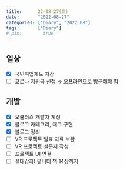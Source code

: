 ```yaml
---
title:      22-08-27(토)
date:       "2022-08-27"
categories: ["Diary", "2022.08"]
tags:       ["Diary"]
# pin:        true
---
```


## 일상
- [X] 국민취업제도 저장
- [ ] 코로나 지원금 신청 → 오프라인으로 방문해야 함

## 개발
- [X] 오큘러스 개발자 계정
- [X] 블로그 카테고리, 태그 구현
- [X] 블로그 정리
- [ ] VR 프로젝트 발표 자료 보완
- [ ] VR 프로젝트 설문지 작성
- [ ] 프로젝트 UI 연결
- [ ] 절대강좌! 유니티 책 14장까지